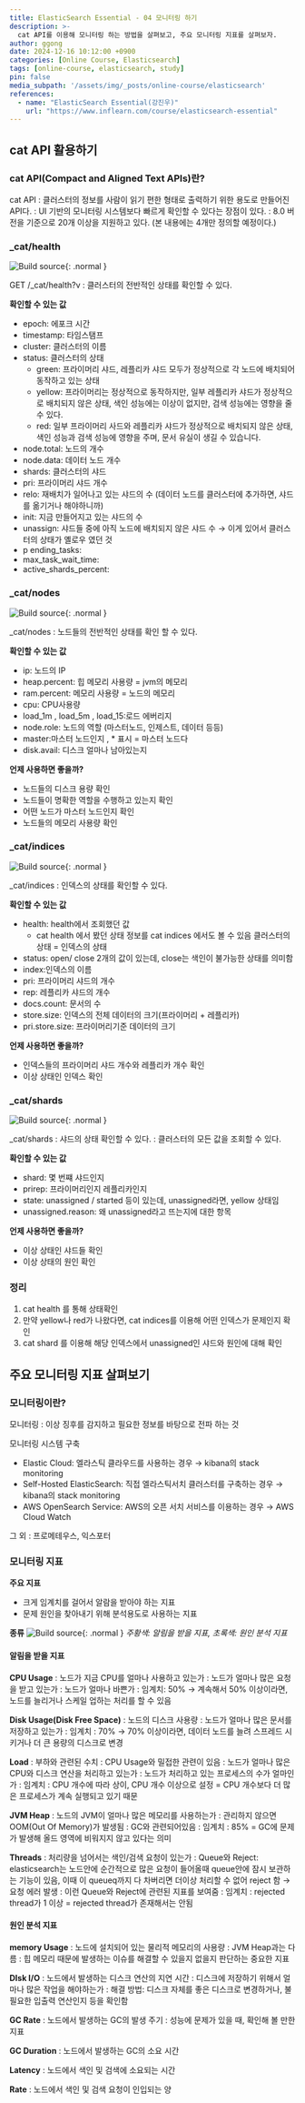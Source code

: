 ```yaml
---
title: ElasticSearch Essential - 04 모니터링 하기
description: >-
  cat API를 이용해 모니터링 하는 방법을 살펴보고, 주요 모니터링 지표를 살펴보자.
author: ggong
date: 2024-12-16 10:12:00 +0900
categories: [Online Course, Elasticsearch]
tags: [online-course, elasticsearch, study]
pin: false
media_subpath: '/assets/img/_posts/online-course/elasticsearch'
references:
  - name: "ElasticSearch Essential(강진우)"
    url: "https://www.inflearn.com/course/elasticsearch-essential"
---
```



## cat API 활용하기

### cat API(Compact and Aligned Text APIs)란?

cat API
: 클러스터의 정보를 사람이 읽기 편한 형태로 출력하기 위한 용도로 만들어진 API다.
: UI 기반의 모니터링 시스템보다 빠르게 확인할 수 있다는 장점이 있다.
: 8.0 버전을 기준으로 20개 이상을 지원하고 있다. (본 내용에는 4개만 정의할 예정이다.)



### _cat/health

![Build source](13-1.png){: .normal }

GET /_cat/health?v
: 클러스터의 전반적인 상태를 확인할 수 있다.


**확인할 수 있는 값**
- epoch: 에포크 시간
- timestamp: 타임스탬프
- cluster: 클러스터의 이름
- status: 클러스터의 상태
  - green: 프라이머리 샤드, 레플리카 샤드 모두가 정상적으로 각 노드에 배치되어 동작하고 있는 상태
  - yellow: 프라이머리는 정상적으로 동작하지만, 일부 레플리카 샤드가 정상적으로 배치되지 않은 상태, 색인 성능에는 이상이 없지만, 검색 성능에는 영향을 줄 수 있다.
  - red: 일부 프라이머리 사드와 레플리카 샤드가 정상적으로 배치되지 않은 상태, 색인 성능과 검색 성능에 영향을 주며, 문서 유실이 생길 수 있습니다.
- node.total: 노드의 개수
- node.data: 데이터 노드 개수
- shards: 클러스터의 샤드
- pri: 프라이머리 샤드 개수
- relo: 재배치가 일어나고 있는 샤드의 수 (데이터 노드를 클러스터에 추가하면, 샤드를 옮기거나 해야하니까)
- init: 지금 만들어지고 있는 샤드의 수
- unassign: 샤드들 중에 아직 노드에 배치되지 않은 샤드 수 → 이게 있어서 클러스터의 상태가 옐로우 였던 것
- p ending_tasks:
- max_task_wait_time:
- active_shards_percent:



### _cat/nodes

![Build source](13-2.png){: .normal }


_cat/nodes
: 노드들의 전반적인 상태를 확인 할 수 있다.

**확인할 수 있는 값**
- ip: 노드의 IP
- heap.percent: 힙 메모리 사용량 = jvm의 메모리
- ram.percent: 메모리 사용량  = 노드의 메모리
- cpu: CPU사용량
- load_1m , load_5m , load_15:로드 에버리지
- node.role: 노드의 역할 (마스터노드, 인제스트, 데이터 등등)
- master:마스터 노드인지 , * 표시 = 마스터 노드다
- disk.avail: 디스크 얼마나 남아있는지

**언제 사용하면 좋을까?**
- 노드들의 디스크 용량 확인
- 노드들이 명확한 역할을 수행하고 있는지 확인
- 어떤 노드가 마스터 노드인지 확인
- 노드들의 메모리 사용량 확인


### _cat/indices

![Build source](13-3.png){: .normal }

_cat/indices
: 인덱스의 상태를 확인할 수 있다.

**확인할 수 있는 값**
- health: health에서 조회했던 값
  - cat health 에서 봤던 상태 정보를 cat indices 에서도 볼 수 있음
    클러스터의 상태 =  인덱스의 상태
- status: open/ close 2개의 값이 있는데, close는 색인이 불가능한 상태를 의미함
- index:인덱스의 이름
- pri: 프라이머리 샤드의 개수
- rep: 레플리카 샤드의 개수
- docs.count: 문서의 수
- store.size: 인덱스의 전체 데이터의 크기(프라이머리 + 레플리카)
- pri.store.size: 프라이머리기준 데이터의 크기

**언제 사용하면 좋을까?**
- 인덱스들의 프라이머리 샤드 개수와 레플리카 개수 확인
- 이상 상태인 인덱스 확인



### _cat/shards


![Build source](13-4.png){: .normal }

_cat/shards
: 샤드의 상태 확인할 수 있다.
: 클러스터의 모든 값을 조회할 수 있다.

**확인할 수 있는 값**
- shard: 몇 번쨰 샤드인지
- prirep: 프라이머리인지 레플리카인지
- state: unassigned / started 등이 있는데, unassigned라면, yellow 상태임
- unassigned.reason: 왜 unassigned라고 뜨는지에 대한 항목

**언제 사용하면 좋을까?**
- 이상 상태인 샤드들 확인
- 이상 상태의 원인 확인

### 정리

1. cat health 를 통해 상태확인
2. 만약 yellow나 red가 나왔다면, cat indices를 이용해 어떤 인덱스가 문제인지 확인
3. cat shard 를 이용해 해당 인덱스에서 unassigned인 샤드와 원인에 대해 확인




## 주요 모니터링 지표 살펴보기

### 모니터링이란?

모니터링
: 이상 징후를 감지하고 필요한 정보를 바탕으로 전파 하는 것

모니터링 시스템 구축
- Elastic Cloud: 엘라스틱 클라우드를 사용하는 경우 → kibana의 stack monitoring
- Self-Hosted ElasticSearch: 직접 엘라스틱서치 클러스터를 구축하는 경우  → kibana의 stack monitoring
- AWS OpenSearch Service: AWS의 오픈 서치 서비스를 이용하는 경우 → AWS Cloud Watch

그 외 : 프로메테우스, 익스포터



### 모니터링 지표

**주요 지표**
- 크게 임계치를 걸어서 알람을 받아야 하는 지표
- 문제 원인을 찾아내기 위해 분석용도로 사용하는 지표

**종류**
![Build source](13-5.png){: .normal }
_주황색: 알림을 받을 지표, 초록색: 원인 분석 지표_


#### 알림을 받을 지표

**CPU Usage**
: 노드가 지금 CPU를 얼마나 사용하고 있는가
: 노드가 얼마나 많은 요청을 받고 있는가
: 노드가 얼마나 바쁜가
: 임계치: 50%
→ 계속해서 50% 이상이라면, 노드를 늘리거나 스케일 업하는 처리를 할 수 있음


**Disk Usage(Disk Free Space)**
: 노드의 디스크 사용량
: 노드가 얼마나 많은 문서를 저장하고 있는가
: 임계치 : 70%
→ 70% 이상이라면, 데이터 노드를 늘려 스프레드 시키거나 더 큰 용량의 디스크로 변경


**Load**
: 부하와 관련된 수치
: CPU Usage와 밀접한 관련이 있음
: 노드가 얼마나 많은 CPU와 디스크 연산을 처리하고 있는가
: 노드가 처리하고 있는 프로세스의 수가 얼마인가
: 임계치 : CPU 개수에 따라 상이, CPU 개수 이상으로 설정 = CPU 개수보다 더 많은 프로세스가 계속 실행되고 있기 때문

**JVM Heap**
: 노드의 JVM이 얼마나 많은 메모리를 사용하는가
: 관리하지 않으면 OOM(Out Of Memory)가 발생됨
: GC와 관련되어있음
: 임계치 : 85% = GC에 문제가 발생해 올드 영역에 비워지지 않고 있다는 의미

**Threads**
: 처리량을 넘어서는 색인/검색 요청이 있는가
: Queue와 Reject: elasticsearch는 노드안에 순간적으로 많은 요청이 들어올때 queue안에 잠시 보관하는 기능이 있음, 이때 이 queueq까지 다 차버리면 더이상 처리할 수 없어 reject 함 → 요청 에러 발생
: 이런 Queue와 Reject에 관련된 지표를 보여줌
: 임계치 : rejected thread가 1 이상 = rejected thread가 존재해서는 안됨


#### 원인 분석 지표

**memory Usage**
: 노드에 설치되어 있는 물리적 메모리의 사용량
: JVM Heap과는 다름
: 힙 메모리 때문에 발생하는 이슈를 해결할 수 있을지 없을지 판단하는 중요한 지표

**DIsk I/O**
: 노드에서 발생하는 디스크 연산의 지연 시간
: 디스크에 저장하기 위해서 얼마나 많은 작업을 해야하는가
: 해결 방법: 디스크 자체를 좋은 디스크로 변경하거나, 불필요한 입출력 연산인지 등을 확인함

**GC Rate**
: 노드에서 발생하는 GC의 발생 주기
: 성능에 문제가 있을 때, 확인해 볼 만한 지표

**GC Duration**
: 노드에서 발생하는 GC의 소요 시간

**Latency**
: 노드에서 색인 및 검색에 소요되는 시간

**Rate**
: 노드에서 색인 및 검색 요청이 인입되는 양
